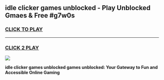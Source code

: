 
## idle clicker games unblocked - Play Unblocked Gmaes & Free #g7w0s
<h3>
<a href="https://premium.freeplayer.one?title=idle_clicker_games_unblocked&ref=03M">CLICK TO PLAY</a></h3>
<hr>

<h3>
<a href="https://premium.freeplayer.one?title=idle_clicker_games_unblocked&ref=03M">CLICK 2 PLAY</a>
  
</h3>

<a href="https://premium.freeplayer.one?title=idle_clicker_games_unblocked&ref=03M"><img src="https://clearcache.store/games.png"></a>


**idle clicker games unblocked games unblocked: Your Gateway to Fun and Accessible Online Gaming**
